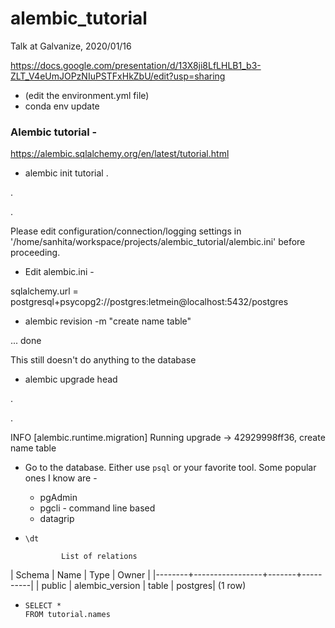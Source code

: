 # alembic_tutorial
Talk at Galvanize, 2020/01/16

https://docs.google.com/presentation/d/13X8ji8LfLHLB1_b3-ZLT_V4eUmJOPzNIuPSTFxHkZbU/edit?usp=sharing

* (edit the environment.yml file)
* conda env update


### Alembic tutorial -
https://alembic.sqlalchemy.org/en/latest/tutorial.html

* alembic init tutorial
.

.

.

  Please edit configuration/connection/logging settings in '/home/sanhita/workspace/projects/alembic_tutorial/alembic.ini' before
  proceeding.

* Edit alembic.ini -

sqlalchemy.url = postgresql+psycopg2://postgres:letmein@localhost:5432/postgres

* alembic revision -m "create name table"

...  done

  This still doesn't do anything to the database

* alembic upgrade head

.

.

INFO  [alembic.runtime.migration] Running upgrade  -> 42929998ff36, create name table

* Go to the database. Either use `psql` or your favorite tool. Some popular ones I know are -
  * pgAdmin
  * pgcli - command line based
  * datagrip

* `\dt`

              List of relations
| Schema |      Name       | Type  |  Owner   |
|--------+-----------------+-------+----------|
| public | alembic_version | table | postgres|
(1 row)

* ```
  SELECT *
  FROM tutorial.names
  ```
